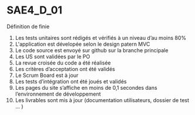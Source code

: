 # SAE4_D_01

Définition de finie

1. Les tests unitaires sont rédigés et vérifiés à un niveau d’au moins 80%
2. L'application est dévelopée selon le design patern MVC
3. Le code source est envoyé sur github sur la branche principale
4. Les US sont validées par le PO
5. La revue croisée du code a été réalisée
6. Les critères d’acceptation ont été validés
7. Le Scrum Board est à jour
8. Les tests d’intégration ont été joués et validés
9. Les pages du site s’affiche en moins de 0,1 secondes dans l’environnement de développement
10. Les livrables sont mis à jour (documentation utilisateurs, dossier de test ... )
